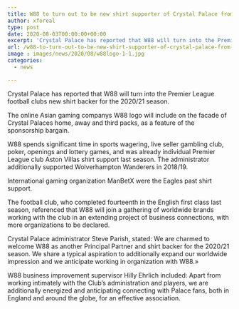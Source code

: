 ```yaml
---
title: W88 to turn out to be new shirt supporter of Crystal Palace from next season
author: xforeal 
type: post
date: 2020-08-03T00:00:00+00:00
excerpt: 'Crystal Palace has reported that W88 will turn into the Premier League football clubs new shirt backer for the 2020/21 season '
url: /w88-to-turn-out-to-be-new-shirt-supporter-of-crystal-palace-from-next-season/
image : images/news/2020/08/w88logo-1-1.jpg
categories:
  - news

---
```

Crystal Palace has reported that W88 will turn into the Premier League football clubs new shirt backer for the 2020/21 season. 

The online Asian gaming companys W88 logo will include on the facade of Crystal Palaces home, away and third packs, as a feature of the sponsorship bargain. 

W88 spends significant time in sports wagering, live seller gambling club, poker, openings and lottery games, and was already individual Premier League club Aston Villas shirt support last season. The administrator additionally supported Wolverhampton Wanderers in 2018/19. 

International gaming organization ManBetX were the Eagles past shirt support. 

The football club, who completed fourteenth in the English first class last season, referenced that W88 will join a gathering of worldwide brands working with the club in an extending project of business connections, with more organizations to be declared. 

Crystal Palace administrator Steve Parish, stated: We are charmed to welcome W88 as another Principal Partner and shirt backer for the 2020/21 season. We share a typical aspiration to additionally expand our worldwide impression and we anticipate working in organization with W88.&#187; 

W88 business improvement supervisor Hilly Ehrlich included: Apart from working intimately with the Club&#8217;s administration and players, we are additionally energized and anticipating connecting with Palace fans, both in England and around the globe, for an effective association.